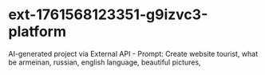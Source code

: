 # ext-1761568123351-g9izvc3-platform
AI-generated project via External API - Prompt: Create website tourist, what be armeinan, russian, english language, beautiful pictures,
